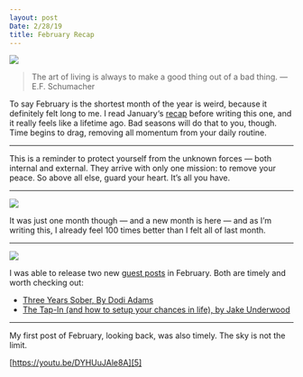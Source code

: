```yaml
---
layout: post
Date: 2/28/19
title: February Recap
---
```


![][image-1]

> The art of living is always to make a good thing out of a bad thing. — E.F. Schumacher

To say February is the shortest month of the year is weird, because it definitely felt long to me. I read January‘s [recap][1] before writing this one, and it really feels like a lifetime ago. Bad seasons will do that to you, though. Time begins to drag, removing all momentum from your daily routine.

---- 

This is a reminder to protect yourself from the unknown forces — both internal and external. They arrive with only one mission: to remove your peace. So above all else, guard your heart. It’s all you have.

---- 

![][image-2]

It was just one month though — and a new month is here — and as I’m writing this, I already feel 100 times better than I felt all of last month.

---- 

![][image-3]

I was able to release two new [guest posts][2] in February. Both are timely and worth checking out:

- [Three Years Sober, By Dodi Adams][3]
- [The Tap-In (and how to setup your chances in life), by Jake Underwood][4]

---- 

My first post of February, looking back, was also timely. The sky is not the limit.

[https://youtu.be/DYHUuJAle8A][5]

[1]:	https://nashp.com/january-recap
[2]:	/guest
[3]:	/dodi
[4]:	https://nashp.com/the-tap-in
[5]:	https://youtu.be/DYHUuJAle8A

[image-1]:	https://i.imgur.com/PT4USuY.jpg
[image-2]:	https://i.imgur.com/Za3syz5.jpg
[image-3]:	https://i.imgur.com/y1pMbFe.jpg